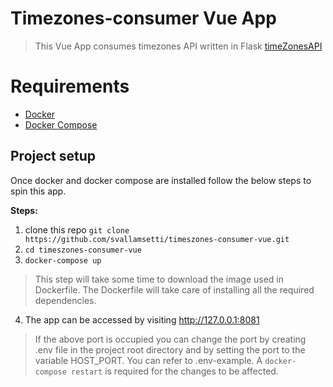 # Timezones-consumer Vue App
> This Vue App consumes timezones API written in Flask [timeZonesAPI](https://github.com/svallamsetti/timezones-api)

# Requirements
   * [Docker](https://docs.docker.com/get-docker/)
   * [Docker Compose](https://docs.docker.com/compose/install/)

## Project setup
Once docker and docker compose are installed follow the below steps to spin this app.

**Steps:**

1. clone this repo `git clone https://github.com/svallamsetti/timeszones-consumer-vue.git`
2. `cd timeszones-consumer-vue`
3. `docker-compose up`
> This step will take some time to download the image used in Dockerfile. The Dockerfile will take care of installing all the required dependencies.
4. The app can be accessed by visiting http://127.0.0.1:8081
> If the above port is occupied you can change the port by creating .env file in the project root directory and by setting the port to the variable HOST_PORT. You can refer to .env-example. A `docker-compose restart` is required for the changes to be affected.
